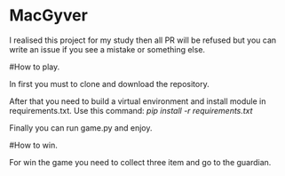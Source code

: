 # MacGyver

I realised this project for my study then all PR will be refused but you can write an issue if you see a mistake or something else.

#How to play.

In first you must to clone and download the repository.

After that you need to build a virtual environment and install module in requirements.txt. Use this command:
_pip install -r requirements.txt_

Finally you can run game.py and enjoy.

#How to win.

For win the game you need to collect three item and go to the guardian.
